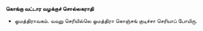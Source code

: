 **கொங்கு வட்டார வழக்குச் சொல்லகராதி**
- ஓமத்திராவகம். வவுறு செரியில்லெ ஓமத்திரா கொஞ்சங் குடிச்சா செரியாப் போயிரு.


